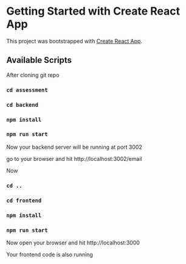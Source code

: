 # Getting Started with Create React App

This project was bootstrapped with [Create React App](https://github.com/facebook/create-react-app).

## Available Scripts

After cloning git repo


### `cd assessment`

### `cd backend`

### `npm install`

### `npm run start`

Now your backend server will be running at port 3002

go to your browser and hit http://localhost:3002/email

Now
### `cd ..`

### `cd frontend`

### `npm install`

### `npm run start`

Now open your browser and hit http://localhost:3000

Your frontend code is also running


